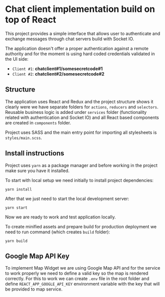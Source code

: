 # Chat client implementation build on top of React

This project provides a simple interface that allows user to authenticate and exchange messages through chat servers build with Socket IO.

The application doesn't offer a proper authentication against a remote authority and for the moment is using hard coded credentials validated in the UI side:

- `Client #1`: **chatclient#1/somesecretcode#1**
- `Client #2`: **chatclient#2/somesecretcode#2**

## Structure

The application uses React and Redux and the project structure shows it clearly were we have separate folders for `actions`, `reducers` and `selectors`. Reusable business logic is added under `services` folder (functionality related with authentication and Socket IO) and all React based components are created in `components` folder. 

Project uses SASS and the main entry point for importing all stylesheets is `styles/main.scss`.

## Install instructions

Project uses `yarn` as a package manager and before working in the project make sure you have it installed.

To start with local setup we need initially to install project dependencies:

```
yarn install
```

After that we just need to start the local development server:

```
yarn start
```

Now we are ready to work and test application locally.

To create minified assets and prepare build for production deployment we need to run command (which creates `build` folder):

```
yarn build
```

## Google Map API Key

To implement Map Widget we are using Google Map API and for the service to work properly we need to define a valid key so the map is rendered correctly. For this to work we can create `.env` file in the root folder and define `REACT_APP_GOOGLE_API_KEY` environment variable with the key that will be provided to map service.
